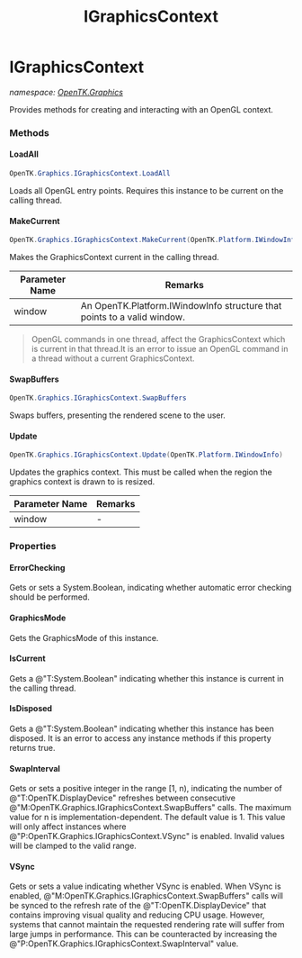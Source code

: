 ﻿---
title: IGraphicsContext
---

# IGraphicsContext
_namespace: [OpenTK.Graphics](N-OpenTK.Graphics.html)_

Provides methods for creating and interacting with an OpenGL context.

### Methods

#### LoadAll
```csharp
OpenTK.Graphics.IGraphicsContext.LoadAll
```
Loads all OpenGL entry points. Requires this instance to be current on the calling thread.

#### MakeCurrent
```csharp
OpenTK.Graphics.IGraphicsContext.MakeCurrent(OpenTK.Platform.IWindowInfo)
```
Makes the GraphicsContext current in the calling thread.

|Parameter Name|Remarks|
|--------------|-------|
|window|An OpenTK.Platform.IWindowInfo structure that points to a valid window.|

> OpenGL commands in one thread, affect the GraphicsContext which is current in that thread.It is an error to issue an OpenGL command in a thread without a current GraphicsContext.

#### SwapBuffers
```csharp
OpenTK.Graphics.IGraphicsContext.SwapBuffers
```
Swaps buffers, presenting the rendered scene to the user.

#### Update
```csharp
OpenTK.Graphics.IGraphicsContext.Update(OpenTK.Platform.IWindowInfo)
```
Updates the graphics context. This must be called when the region the graphics context
 is drawn to is resized.

|Parameter Name|Remarks|
|--------------|-------|
|window|-|




### Properties

#### ErrorChecking
Gets or sets a System.Boolean, indicating whether automatic error checking should be performed.
#### GraphicsMode
Gets the GraphicsMode of this instance.
#### IsCurrent
Gets a @"T:System.Boolean" indicating whether this instance is current in the calling thread.
#### IsDisposed
Gets a @"T:System.Boolean" indicating whether this instance has been disposed.
 It is an error to access any instance methods if this property returns true.
#### SwapInterval
Gets or sets a positive integer in the range [1, n), indicating the number of
 @"T:OpenTK.DisplayDevice" refreshes between consecutive
 @"M:OpenTK.Graphics.IGraphicsContext.SwapBuffers" calls. The maximum value for n is
 implementation-dependent. The default value is 1.
 This value will only affect instances where @"P:OpenTK.Graphics.IGraphicsContext.VSync" is enabled.
 Invalid values will be clamped to the valid range.
#### VSync
Gets or sets a value indicating whether VSync is enabled. When VSync is
 enabled, @"M:OpenTK.Graphics.IGraphicsContext.SwapBuffers" calls will be synced to the refresh
 rate of the @"T:OpenTK.DisplayDevice" that contains improving visual
 quality and reducing CPU usage. However, systems that cannot maintain
 the requested rendering rate will suffer from large jumps in performance.
 This can be counteracted by increasing the @"P:OpenTK.Graphics.IGraphicsContext.SwapInterval"
 value.

